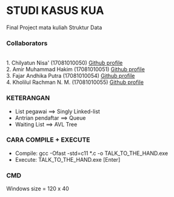 # STUDI KASUS KUA
Final Project mata kuliah Struktur Data

### Collaborators
<br>1. Chilyatun Nisa' (17081010050) [Github profile](https://github.com/chilaact)
<br>2. Amir Muhammad Hakim (17081010051) [Github profile](https://github.com/mramirid/)
<br>3. Fajar Andhika Putra (17081010054) [Github profile](https://github.com/FjDhika)
<br>4. Kholilul Rachman N. M. (17081010055) [Github profile](https://github.com/kholilboy)

### KETERANGAN
- List pegawai ==> Singly Linked-list
- Antrian pendaftar ==> Queue
- Waiting List ==> AVL Tree

### CARA COMPILE + EXECUTE
- Compile: gcc -Ofast -std=c11 *.c -o TALK_TO_THE_HAND.exe
- Execute: TALK_TO_THE_HAND.exe [Enter]

### CMD
Windows size = 120 x 40
